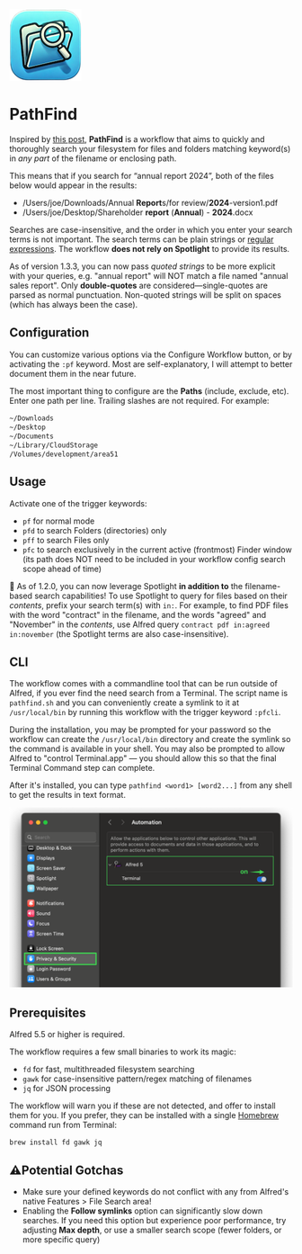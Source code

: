 ![](./icon_s.png)

# PathFind

Inspired by [this post](https://www.alfredforum.com/topic/22886-locating-a-document-by-searching-for-words-that-are-in-the-documents-filepath/), **PathFind** is a workflow that aims to quickly and thoroughly search your filesystem for files and folders matching keyword(s) in *any part* of the filename or enclosing path.

This means that if you search for “annual report 2024”, both of the files below would appear in the results:

- /Users/joe/Downloads/Annual **Report**s/for review/**2024**-version1.pdf
- /Users/joe/Desktop/Shareholder **report** (**Annual**) - **2024**.docx

Searches are case-insensitive, and the order in which you enter your search terms is not important. The search terms can be plain strings or [regular expressions](https://regex101.com/r/QmVP21/1). The workflow **does not rely on Spotlight** to provide its results.

As of version 1.3.3, you can now pass *quoted strings* to be more explicit with your queries, e.g. "annual report" will NOT match a file named "annual sales report". Only **double-quotes** are considered—single-quotes are parsed as normal punctuation. Non-quoted strings will be split on spaces (which has always been the case).

## Configuration

You can customize various options via the Configure Workflow button, or by activating the `:pf` keyword. Most are self-explanatory, I will attempt to better document them in the near future.

The most important thing to configure are the **Paths** (include, exclude, etc). Enter one path per line. Trailing slashes are not required. For example:

```
~/Downloads
~/Desktop
~/Documents
~/Library/CloudStorage
/Volumes/development/area51
```

## Usage

Activate one of the trigger keywords:
- `pf` for normal mode
- `pfd` to search Folders (directories) only
- `pff` to search Files only
- `pfc` to search exclusively in the current active (frontmost) Finder window (its path does NOT need to be included in your workflow config search scope ahead of time)

🚀 As of 1.2.0, you can now leverage Spotlight **in addition to** the filename-based search capabilities! To use Spotlight to query for files based on their *contents*, prefix your search term(s) with `in:`. For example, to find PDF files with the word "contract" in the filename, and the words "agreed" and "November" in the *contents*, use Alfred query `contract pdf in:agreed in:november` (the Spotlight terms are also case-insensitive).

## CLI

The workflow comes with a commandline tool that can be run outside of Alfred, if you ever find the need search from a Terminal. The script name is `pathfind.sh` and you can conveniently create a symlink to it at `/usr/local/bin` by running this workflow with the trigger keyword `:pfcli`.

During the installation, you may be prompted for your password so the workflow can create the `/usr/local/bin` directory and create the symlink so the command is available in your shell. You may also be prompted to allow Alfred to "control Terminal.app" — you should allow this so that the final Terminal Command step can complete.

After it's installed, you can type `pathfind <word1> [word2...]` from any shell to get the results in text format.

![](./enable_automation.png)

## Prerequisites

Alfred 5.5 or higher is required.

The workflow requires a few small binaries to work its magic:
- `fd` for fast, multithreaded filesystem searching
- `gawk` for case-insensitive pattern/regex matching of filenames
- `jq` for JSON processing

The workflow will warn you if these are not detected, and offer to install them for you. If you prefer, they can be installed with a single [Homebrew](https://brew.sh/) command run from Terminal:

```
brew install fd gawk jq
```

## ⚠️Potential Gotchas

- Make sure your defined keywords do not conflict with any from Alfred's native Features > File Search area!
- Enabling the **Follow symlinks** option can significantly slow down searches. If you need this option but experience poor performance, try adjusting **Max depth**, or use a smaller search scope (fewer folders, or more specific query)
